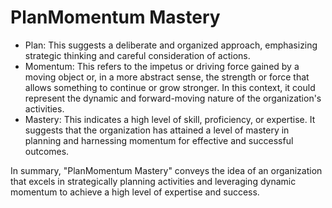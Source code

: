 # PlanMomentum Mastery

- Plan: This suggests a deliberate and organized approach, emphasizing strategic thinking and careful consideration of actions.
- Momentum: This refers to the impetus or driving force gained by a moving object or, in a more abstract sense, the strength or force that allows something to continue or grow stronger. In this context, it could represent the dynamic and forward-moving nature of the organization's activities.
- Mastery: This indicates a high level of skill, proficiency, or expertise. It suggests that the organization has attained a level of mastery in planning and harnessing momentum for effective and successful outcomes.

In summary, "PlanMomentum Mastery" conveys the idea of an organization that excels in strategically planning activities and leveraging dynamic momentum to achieve a high level of expertise and success.

<!--

**Here are some ideas to get you started:**

🙋‍♀️ A short introduction - what is your organization all about?
🌈 Contribution guidelines - how can the community get involved?
👩‍💻 Useful resources - where can the community find your docs? Is there anything else the community should know?
🍿 Fun facts - what does your team eat for breakfast?
🧙 Remember, you can do mighty things with the power of [Markdown](https://docs.github.com/github/writing-on-github/getting-started-with-writing-and-formatting-on-github/basic-writing-and-formatting-syntax)
-->
